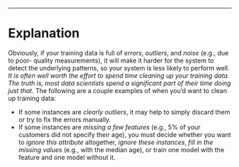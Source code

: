 ----
# Explanation

Obviously, if your training data is full of *errors*, *outliers*, and *noise* (e.g., due to poor-
quality measurements), it will make it harder for the system to detect the underlying
patterns, so your system is less likely to perform well. *It is often well worth the effort
to spend time cleaning up your training data. The truth is, most data scientists spend
a significant part of their time doing just that*. The following are a couple examples of
when you’d want to clean up training data:

- If some instances are *clearly outliers*, it may help to simply discard them or try to
fix the errors manually.
- If some instances are *missing a few features* (e.g., 5% of your customers did not
specify their age), you must decide whether you want to *ignore this attribute*
altogether, *ignore these instances*, *fill in the missing values* (e.g., with the median
age), or train one model with the feature and one model without it.